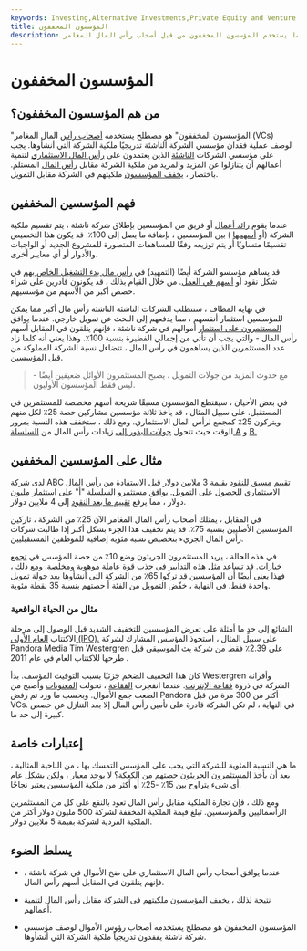 ```yaml
---
keywords: Investing,Alternative Investments,Private Equity and Venture cap,Private Equity and vc
title: المؤسسون المخففون
description: غالبًا ما يستخدم المؤسسون المخففون من قبل أصحاب رأس المال المغامر (VCs) لوصف مؤسسي شركة ناشئة يفقدون ملكية شركتهم تدريجيًا.
---
```


# المؤسسون المخففون
## من هم المؤسسون المخففون؟

"المؤسسون المخففون" هو مصطلح يستخدمه [أصحاب رأس](/venturecapitalist) المال المغامر (VCs) لوصف عملية فقدان مؤسسي الشركة الناشئة تدريجيًا ملكية الشركة التي أنشأوها. يجب على مؤسسي الشركات [الناشئة](/startup) الذين يعتمدون على [رأس المال الاستثماري](/venturecapital) لتنمية أعمالهم أن يتنازلوا عن المزيد والمزيد من ملكية الشركة مقابل [رأس المال](/capital) المستلم. باختصار ، [يخفف المؤسسون](/dilution) ملكيتهم في الشركة مقابل التمويل.

## فهم المؤسسين المخففين

عندما يقوم [رائد أعمال](/entrepreneur) أو فريق من المؤسسين بإطلاق شركة ناشئة ، يتم تقسيم ملكية الشركة (أو [أسهمها](/equity) ) بين المؤسسين ، بإضافة ما يصل إلى 100٪. قد يكون هذا التخصيص تقسيمًا متساويًا أو يتم توزيعه وفقًا للمساهمات المتصورة للمشروع الجديد أو الواجبات والأدوار أو أي معايير أخرى.

قد يساهم مؤسسو الشركة أيضًا (التمهيد) في [رأس مال بدء التشغيل الخاص بهم](/startup-capital) في شكل نقود أو [أسهم في العمل](/sweatequity). من خلال القيام بذلك ، قد يكونون قادرين على شراء حصص أكبر من الأسهم من مؤسسيهم.

في نهاية المطاف ، ستتطلب الشركات الناشئة الناشئة رأس مال أكبر مما يمكن للمؤسسين استثمار أنفسهم ، مما يدفعهم إلى البحث عن تمويل خارجي. عندما يوافق [المستثمرون على استثمار](/investor) أموالهم في شركة ناشئة ، فإنهم يتلقون في المقابل أسهم رأس المال - والتي يجب أن تأتي من إجمالي الفطيرة بنسبة 100٪. وهذا يعني أنه كلما زاد عدد المستثمرين الذين يساهمون في رأس المال ، تتضاءل نسبة الشركة المملوكة من قبل المؤسسين.

> مع حدوث المزيد من جولات التمويل ، يصبح المستثمرون الأوائل ضعيفين أيضًا - ليس فقط المؤسسون الأوليون.

>

في بعض الأحيان ، سيقتطع المؤسسون مسبقًا شريحة أسهم مخصصة للمستثمرين في المستقبل. على سبيل المثال ، قد يأخذ ثلاثة مؤسسين مشاركين حصة 25٪ لكل منهم ويتركون 25٪ كمجمع لرأس المال الاستثماري. ومع ذلك ، ستخفف هذه النسبة بمرور الوقت حيث تتحول [جولات البذور إلى](/seedcapital) زيادات رأس المال من [السلسلة A](/seriesa) و [B.](/series-b-financing)

## مثال على المؤسسين المخففين

لدى شركة ABC تقييم [مسبق للنقود](/premoneyvaluation) بقيمة 3 ملايين دولار قبل الاستفادة من رأس المال الاستثماري للحصول على التمويل. يوافق مستثمرو السلسلة "أ" على استثمار مليون دولار ، مما يرفع [تقييم ما بعد النقود](/postmoneyvaluation) إلى 4 ملايين دولار.

في المقابل ، يمتلك أصحاب رأس المال المغامر الآن 25٪ من الشركة ، تاركين المؤسسين الأصليين بنسبة 75٪. قد يتم تخفيف هذا الجزء بشكل أكبر إذا طالبت شركات رأس المال الجريء بتخصيص نسبة مئوية إضافية للموظفين المستقبليين.

في هذه الحالة ، يريد المستثمرون الجريئون وضع 10٪ من حصة المؤسس في [تجمع خيارات](/option-pool). قد تساعد مثل هذه التدابير في جذب قوة عاملة موهوبة ومخلصة. ومع ذلك ، فهذا يعني أيضًا أن المؤسسين قد تركوا 65٪ من الشركة التي أنشأوها بعد جولة تمويل واحدة فقط. في النهاية ، خفّض التمويل من الفئة أ حصتهم بنسبة 35 نقطة مئوية.

### مثال من الحياة الواقعية

الشائع إلى حدٍ ما أمثلة على تعرض المؤسسين للتخفيف الشديد قبل الوصول إلى مرحلة الاكتتاب [العام الأولي (IPO).](/ipo) على سبيل المثال ، استحوذ المؤسس المشارك لشركة Pandora Media Tim Westergren على 2.39٪ فقط من شركة بث الموسيقى قبل طرحها للاكتتاب العام في عام 2011 .

كان هذا التخفيف الضخم جزئيًا بسبب التوقيت المؤسف. بدأ Westergren وأقرانه الشركة في ذروة [فقاعة الإنترنت](/dotcom-bubble). عندما انفجرت [الفقاعة](/bubble) ، تحولت [المعنويات](/marketsentiment) وأصبح من الصعب جمع الأموال. وبحسب ما ورد تم رفض Pandora أكثر من 300 مرة من قبل VCs. في النهاية ، لم تكن الشركة قادرة على تأمين رأس المال إلا بعد التنازل عن حصص كبيرة إلى حد ما.

## إعتبارات خاصة

ما هي النسبة المئوية للشركة التي يجب على المؤسس التمسك بها ، من الناحية المثالية ، بعد أن يأخذ المستثمرون الجريئون حصتهم من الكعكة؟ لا يوجد معيار ، ولكن بشكل عام أي شيء يتراوح بين 15٪ -25٪ أو أكثر من ملكية المؤسسين يعتبر نجاحًا.

ومع ذلك ، فإن تجارة الملكية مقابل رأس المال تعود بالنفع على كل من المستثمرين الرأسماليين والمؤسسين. تبلغ قيمة الملكية المخففة لشركة 500 مليون دولار أكثر من الملكية الفردية لشركة بقيمة 5 ملايين دولار.

## يسلط الضوء

- عندما يوافق أصحاب رأس المال الاستثماري على ضخ الأموال في شركة ناشئة ، فإنهم يتلقون في المقابل أسهم رأس المال.

- نتيجة لذلك ، يخفف المؤسسون ملكيتهم في الشركة مقابل رأس المال لتنمية أعمالهم.

- المؤسسون المخففون هو مصطلح يستخدمه أصحاب رؤوس الأموال لوصف مؤسسي شركة ناشئة يفقدون تدريجياً ملكية الشركة التي أنشأوها.

